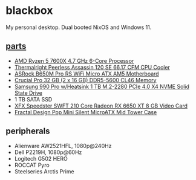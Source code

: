 # blackbox
My personal desktop. Dual booted NixOS and Windows 11.

## [parts](https://pcpartpicker.com/list/8Ljw7R)

- [AMD Ryzen 5 7600X 4.7 GHz 6-Core Processor](https://pcpartpicker.com/product/66C48d/amd-ryzen-5-7600x-47-ghz-6-core-processor-100-100000593wof)
- [Thermalright Peerless Assassin 120 SE 66.17 CFM CPU Cooler](https://pcpartpicker.com/product/hYxRsY/thermalright-peerless-assassin-120-se-6617-cfm-cpu-cooler-pa120-se-d3)
- [ASRock B650M Pro RS WiFi Micro ATX AM5 Motherboard](https://pcpartpicker.com/product/qcbRsY/asrock-b650m-pro-rs-wifi-micro-atx-am5-motherboard-b650m-pro-rs-wifi)
- [Crucial Pro 32 GB (2 x 16 GB) DDR5-5600 CL46 Memory](https://pcpartpicker.com/product/3L9wrH/crucial-pro-32-gb-2-x-16-gb-ddr5-5600-cl46-memory-cp2k16g56c46u5)
- [Samsung 990 Pro w/Heatsink 1 TB M.2-2280 PCIe 4.0 X4 NVME Solid State Drive](https://pcpartpicker.com/product/9c2WGX/samsung-990-pro-wheatsink-1-tb-m2-2280-pcie-40-x4-nvme-solid-state-drive-mz-v9p1t0cw)
- 1 TB SATA SSD
- [XFX Speedster SWFT 210 Core Radeon RX 6650 XT 8 GB Video Card](https://pcpartpicker.com/product/NDvdnQ/xfx-radeon-rx-6650-xt-8-gb-speedster-swft-210-core-video-card-rx-665x8dfdy) 
- [Fractal Design Pop Mini Silent MicroATX Mid Tower Case](https://pcpartpicker.com/product/bzD7YJ/fractal-design-pop-mini-silent-microatx-mid-tower-case-fd-c-pos1m-01)

## peripherals
- Alienware AW2521HFL, 1080p@240Hz
- Dell P2219H, 1080p@60Hz
- Logitech G502 HERO
- ROCCAT Pyro
- Steelseries Arctis Prime